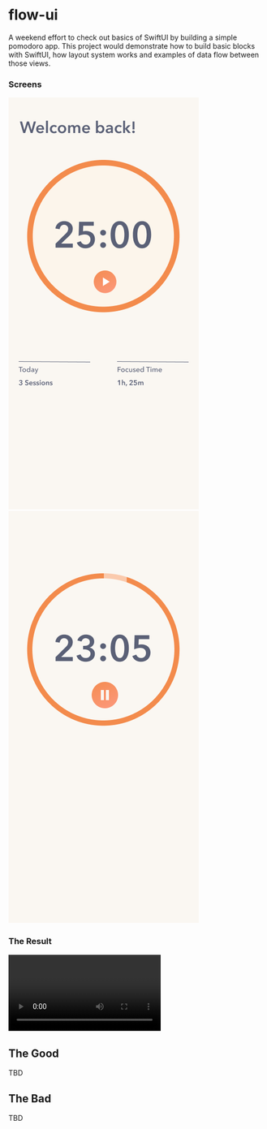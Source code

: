 # flow-ui
A weekend effort to check out basics of SwiftUI by building a simple pomodoro app. This project would demonstrate how to build basic blocks with SwiftUI, how layout system works and examples of data flow between those views. 

### Screens
![](https://github.com/alpkeser/flow-ui/blob/master/start.png "Counter ready")
![](https://github.com/alpkeser/flow-ui/blob/master/paused.png "Counter running")

### The Result
![](https://github.com/alpkeser/flow-ui/blob/master/screencast.mov "Result")


## The Good
TBD

## The Bad
TBD
